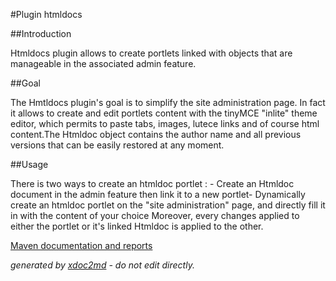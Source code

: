 
#Plugin htmldocs

##Introduction

Htmldocs plugin allows to create portlets linked with objects that are manageable in the associated admin feature.

##Goal

The Hmtldocs plugin's goal is to simplify the site administration page. In fact it allows to create and edit portlets content with the tinyMCE "inlite" theme editor, which permits to paste tabs, images, lutece links and of course html content.The Htmldoc object contains the author name and all previous versions that can be easily restored at any moment.

##Usage

There is two ways to create an htmldoc portlet : - Create an Htmldoc document in the admin feature then link it to a new portlet- Dynamically create an htmldoc portlet on the "site administration" page, and directly fill it in with the content of your choice Moreover, every changes applied to either the portlet or it's linked Htmldoc is applied to the other.


[Maven documentation and reports](http://dev.lutece.paris.fr/plugins/plugin-htmldocs/)



 *generated by [xdoc2md](https://github.com/lutece-platform/tools-maven-xdoc2md-plugin) - do not edit directly.*